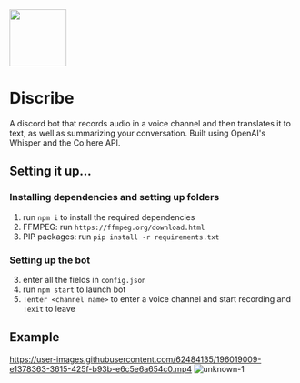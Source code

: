 <img src="https://user-images.githubusercontent.com/62484135/196019119-12338de8-dd45-47db-8658-115ad5b068e1.png" width="100" height="100" />

# Discribe
A discord bot that records audio in a voice channel and then translates it to text, as well as summarizing your conversation. Built using OpenAI's Whisper and the Co:here API.

## Setting it up...

### Installing dependencies and setting up folders
1. run ``npm i`` to install the required dependencies
2. FFMPEG: run ``https://ffmpeg.org/download.html``
3. PIP packages: run ``pip install -r requirements.txt``

### Setting up the bot
3. enter all the fields in ``config.json``
4. run ``npm start`` to launch bot
5. ``!enter <channel name>`` to enter a voice channel and start recording and ``!exit`` to leave


## Example
https://user-images.githubusercontent.com/62484135/196019009-e1378363-3615-425f-b93b-e6c5e6a654c0.mp4
![unknown-1](https://user-images.githubusercontent.com/54761690/196018554-1c7e3617-edf9-4925-9ca5-7ed2149444cc.png)
